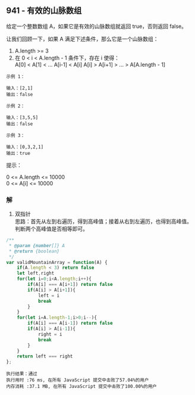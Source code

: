 ## 941 - 有效的山脉数组
给定一个整数数组 A，如果它是有效的山脉数组就返回 true，否则返回 false。

让我们回顾一下，如果 A 满足下述条件，那么它是一个山脉数组：

1. A.length >= 3
2. 在 0 < i < A.length - 1 条件下，存在 i 使得：  
A[0] < A[1] < ... A[i-1] < A[i]
A[i] > A[i+1] > ... > A[A.length - 1]  

```
示例 1：

输入：[2,1]
输出：false
```
```
示例 2：

输入：[3,5,5]
输出：false
```
```
示例 3：

输入：[0,3,2,1]
输出：true
```

提示：

0 <= A.length <= 10000  
0 <= A[i] <= 10000 

### 解
1. 双指针  
思路：首先从左到右遍历，得到高峰值；接着从右到左遍历，也得到高峰值。判断两个高峰值是否相等即可。
```js
/**
 * @param {number[]} A
 * @return {boolean}
 */
var validMountainArray = function(A) {
    if(A.length < 3) return false
    let left,right
    for(let i=0;i<A.length;i++){
        if(A[i] === A[i+1]) return false
        if(A[i] > A[i+1]){
            left = i
            break
        }
    }
    for(let i=A.length-1;i>0;i--){
        if(A[i] === A[i-1]) return false
        if(A[i] > A[i-1]){
            right = i
            break
        }
    }
    return left === right
};
```
```
执行结果：通过
执行用时 :76 ms, 在所有 JavaScript 提交中击败了57.04%的用户
内存消耗 :37.1 MB, 在所有 JavaScript 提交中击败了100.00%的用户
```
